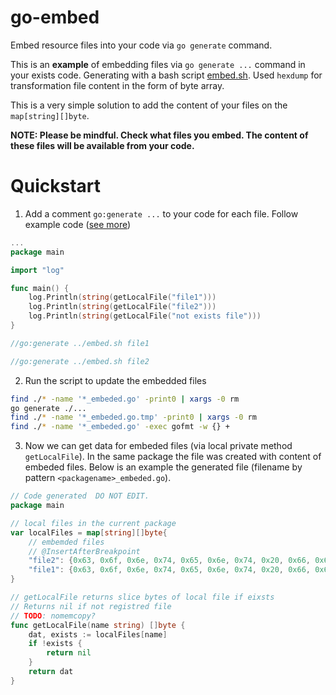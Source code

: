 # go-embed

Embed resource files into your code via `go generate` command.

This is an **example** of embedding files via `go generate ...` command in your exists code. Generating with a bash script [embed.sh](embed.sh). Used `hexdump` for  transformation file content in the form of byte array. 

This is a very simple solution to add the content of your files on the `map[string][]byte`.

**NOTE: Please be mindful. Check what files you embed. The content of these files will be available from your code.**

# Quickstart

1. Add a comment `go:generate ...` to your code for each file.
Follow example code ([see more](example))
```go
...
package main

import "log"

func main() {
	log.Println(string(getLocalFile("file1")))
	log.Println(string(getLocalFile("file2")))
	log.Println(string(getLocalFile("not exists file")))
}

//go:generate ../embed.sh file1

//go:generate ../embed.sh file2

```

2. Run the script to update the embedded files

```bash
find ./* -name '*_embeded.go' -print0 | xargs -0 rm
go generate ./...
find ./* -name '*_embeded.go.tmp' -print0 | xargs -0 rm
find ./* -name '*_embeded.go' -exec gofmt -w {} +
```

3. Now we can get data for embeded files (via local private method `getLocalFile`). In the same package the file was created with content of embeded files. Below is an example the generated file (filename by pattern `<packagename>_embeded.go`).

```go
// Code generated  DO NOT EDIT.
package main

// local files in the current package
var localFiles = map[string][]byte{
	// embemded files
	// @InsertAfterBreakpoint
	"file2": {0x63, 0x6f, 0x6e, 0x74, 0x65, 0x6e, 0x74, 0x20, 0x66, 0x69, 0x6c, 0x65, 0x32, 0x0a},
	"file1": {0x63, 0x6f, 0x6e, 0x74, 0x65, 0x6e, 0x74, 0x20, 0x66, 0x69, 0x6c, 0x65, 0x31, 0x0a},
}

// getLocalFile returns slice bytes of local file if eixsts
// Returns nil if not registred file
// TODO: nomemcopy?
func getLocalFile(name string) []byte {
	dat, exists := localFiles[name]
	if !exists {
		return nil
	}
	return dat
}

```

